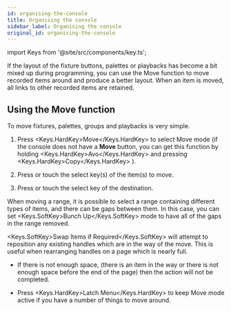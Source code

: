 ```yaml
---
id: organising-the-console
title: Organising the console
sidebar_label: Organising the console
original_id: organising-the-console
---
```


import Keys from '@site/src/components/key.ts';

If the layout of the fixture buttons, palettes or playbacks has become a
bit mixed up during programming, you can use the Move function to move
recorded items around and produce a better layout. When an item is
moved, all links to other recorded items are retained.

Using the Move function
-----------------------

To move fixtures, palettes, groups and playbacks is very simple.

1. Press <Keys.HardKey>Move</Keys.HardKey> to select Move mode (if the console does not have a <strong>Move</strong> button,
	you can get this function by holding <Keys.HardKey>Avo</Keys.HardKey> and pressing <Keys.HardKey>Copy</Keys.HardKey> ).

2. Press or touch the select key(s) of the item(s) to move.

3. Press or touch the select key of the destination.

When moving a range, it is possible to select a range containing
different types of items, and there can be gaps between them. In this
case, you can set <Keys.SoftKey>Bunch Up</Keys.SoftKey> mode to have all of the gaps in the range
removed.

<Keys.SoftKey>Swap Items if Required</Keys.SoftKey> will attempt to reposition any existing
handles which are in the way of the move. This is useful when
rearranging handles on a page which is nearly full.

-   If there is not enough space, (there is an item in the way or there
    is not enough space before the end of the page) then the action will
    not be completed.

-   Press <Keys.HardKey>Latch Menu</Keys.HardKey> to keep Move mode active if you have a number
    of things to move around.



